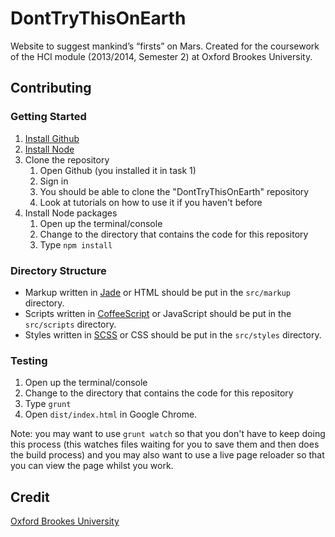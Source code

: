 # DontTryThisOnEarth
Website to suggest mankind’s “firsts” on Mars. Created for the coursework of the HCI module (2013/2014, Semester 2) at Oxford Brookes University.

## Contributing
### Getting Started
1. [Install Github](https://help.github.com/articles/set-up-git)
2. [Install Node](http://nodejs.org/)
3. Clone the repository
	1. Open Github (you installed it in task 1)
	2. Sign in
	3. You should be able to clone the "DontTryThisOnEarth" repository
	4. Look at tutorials on how to use it if you haven't before
4. Install Node packages
	1. Open up the terminal/console
	2. Change to the directory that contains the code for this repository
	3. Type `npm install`

### Directory Structure
- Markup written in [Jade](http://jade-lang.com/) or HTML should be put in the `src/markup` directory.
- Scripts written in [CoffeeScript](http://coffeescript.org/) or JavaScript should be put in the `src/scripts` directory.
- Styles written in [SCSS](http://sass-lang.com/) or CSS should be put in the `src/styles` directory.

### Testing
1. Open up the terminal/console
2. Change to the directory that contains the code for this repository
3. Type `grunt`
4. Open `dist/index.html` in Google Chrome.

Note: you may want to use `grunt watch` so that you don't have to keep doing this process (this watches files waiting for you to save them and then does the build process) and you may also want to use a live page reloader so that you can view the page whilst you work.


## Credit
[Oxford Brookes University](http://www.brookes.ac.uk)


